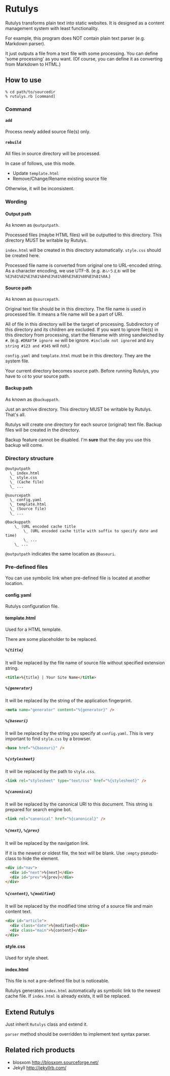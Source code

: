 Rutulys
=======
Rutulys transforms plain text into static websites.
It is designed as a content management system with least functionality.

For example, this program does NOT contain plain text parser (e.g. Markdown parser).

It just outputs a file from a text file with some processing.
You can define 'some processing' as you want.
(Of course, you can define it as converting from Markdown to HTML.)


How to use
----------
```
% cd path/to/sourcedir
% rutulys.rb [command]
```

### Command

#### `add`
Process newly added source file(s) only.

#### `rebuild`
All files in source directory will be processed.

In case of follows, use this mode.

- Update `template.html`
- Remove/Change/Rename existing source file

Otherwise, it will be inconsistent.

### Wording

#### Output path
As known as `@outputpath`.

Processed files (maybe HTML files) will be outputted to this directory.
This directory MUST be writable by Rutulys.

`index.html` will be created in this directory automatically.
`style.css` should be created here.

Processed file name is converted from original one to URL-encoded string.
As a character encoding, we use UTF-8.
(e.g. `あいうえお` will be `%E3%81%82%E3%81%84%E3%81%86%E3%81%88%E3%81%8A`.)

#### Source path
As known as `@sourcepath`.

Original text file should be in this directory.
The file name is used in processed file.
It means a file name will be a part of URI.

All of file in this directory will be the target of processing.
Subdirectory of this directory and its children are excluded.
If you want to ignore file(s) in this directory from processing, start the filename with string sandwiched by `#`.
(e.g. `#DRAFT# ignore me` will be ignore. `#include not ignored` and `Any string #123 and #345` will not.)

`config.yaml` and `template.html` must be in this directory.
They are the system file.

Your current directory becomes source path.
Before running Rutulys, you have to `cd` to your source path.

#### Backup path
As known as `@backuppath`.

Just an archive directory.
This directory MUST be writable by Rutulys.
That's all.

Rutulys will create one directory for each source (original) text file.
Backup files will be created in the directory.

Backup feature cannot be disabled.
I'm **sure** that the day you use this backup will come.

### Directory structure

```
@outputpath
  \_ index.html
  \_ style.css
  \_ (Cache file)
  \_ ...

@sourcepath
  \_ config.yaml
  \_ template.html
  \_ (Source file)
  \_ ...

@backuppath
    \_ (URL encoded cache title
        \_ (URL encoded cache title with suffix to specify date and time)
        \_ ...
    \_ ...
```

`@outputpath` indicates the same location as `@baseuri`.


### Pre-defined files

You can use symbolic link when pre-defined file is located at another location.

#### config.yaml
Rutulys configuration file.

#### template.html
Used for a HTML template.

There are some placeholder to be replaced.

##### `%{title}`
It will be replaced by the file name of source file without specified extension string.

```HTML
<title>%{title} | Your Site Name</title>
```

##### `%{generator}`
It will be replaced by the string of the application fingerprint.

```HTML
<meta name="generator" content="%{generator}" />
```

##### `%{baseuri}`
It will be replaced by the string you specify at `config.yaml`.
This is very important to find `style.css` by a browser.

```HTML
<base href="%{baseuri}" />
```

##### `%{stylesheet}`
It will be replaced by the path to `style.css`.

```HTML
<link rel="stylesheet" type="text/css" href="%{stylesheet}" />
```

##### `%{canonical}`
It will be replaced by the canonical URI to this document.
This string is prepared for search engine bot.

```HTML
<link rel="canonical" href="%{canonical}" />
```

##### `%{next}`, `%{prev}`
It will be replaced by the navigation link.

If it is the newest or oldest file, the text will be blank.
Use `:empty` pseudo-class to hide the element.

```HTML
<div id="nav">
  <div id="next">%{next}</div>
  <div id="prev">%{prev}</div>
</div>
```

##### `%{content}`, `%{modified}`
It will be replaced by the modified time string of a source file and main content text.

```HTML
<div id="article">
  <div class="date">%{modified}</div>
  <div class="main">%{content}</div>
</div>
```

#### style.css
Used for style sheet.

#### index.html
This file is not a pre-defined file but is noticeable.

Rutulys generates `index.html` automatically as symbolic link to the newest cache file.
If `index.html` is already exists, it will be replaced.


Extend Rutulys
--------------
Just inherit `Rutulys` class and extend it.

`parser` method should be overridden to implement text syntax parser.


Related rich products
---------------------
- blosxom http://blosxom.sourceforge.net/
- Jekyll  http://jekyllrb.com/

